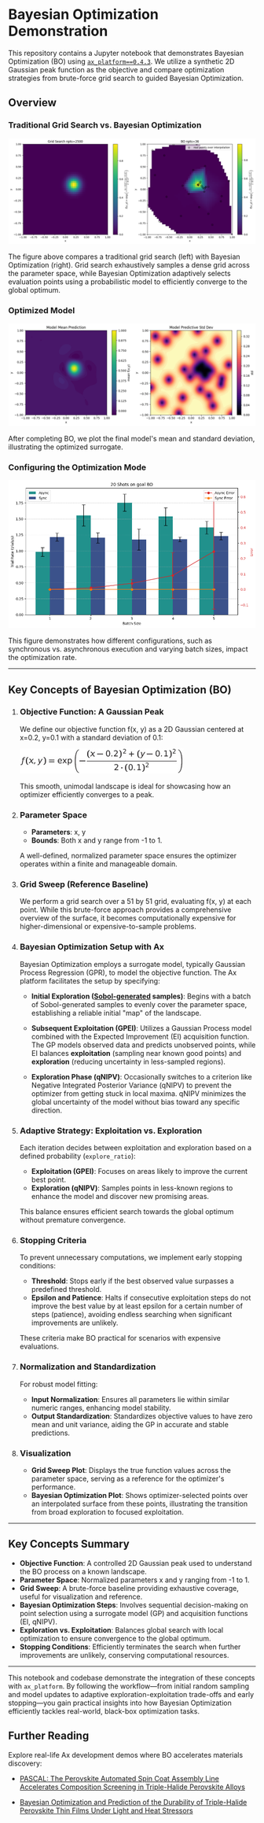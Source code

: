 # Bayesian Optimization Demonstration

This repository contains a Jupyter notebook that demonstrates Bayesian Optimization (BO) using [`ax_platform==0.4.3`](https://github.com/facebook/Ax). We utilize a synthetic 2D Gaussian peak function as the objective and compare optimization strategies from brute-force grid search to guided Bayesian Optimization.

## Overview

### Traditional Grid Search vs. Bayesian Optimization

![Comparison](figures/output_1.png)

The figure above compares a traditional grid search (left) with Bayesian Optimization (right). Grid search exhaustively samples a dense grid across the parameter space, while Bayesian Optimization adaptively selects evaluation points using a probabilistic model to efficiently converge to the global optimum.

### Optimized Model

![Final Model](figures/final_model.png)

After completing BO, we plot the final model's mean and standard deviation, illustrating the optimized surrogate.

### Configuring the Optimization Mode

![Configuring Modes](figures/config_rates.png)

This figure demonstrates how different configurations, such as synchronous vs. asynchronous execution and varying batch sizes, impact the optimization rate.

---

## Key Concepts of Bayesian Optimization (BO)

1. ### Objective Function: A Gaussian Peak

   We define our objective function f(x, y) as a 2D Gaussian centered at x=0.2, y=0.1 with a standard deviation of 0.1:

   ![Gaussian Response](figures/gaussian_response.png)

   This smooth, unimodal landscape is ideal for showcasing how an optimizer efficiently converges to a peak.

2. ### Parameter Space

   - **Parameters**: x, y
   - **Bounds**: Both x and y range from -1 to 1.

   A well-defined, normalized parameter space ensures the optimizer operates within a finite and manageable domain.

3. ### Grid Sweep (Reference Baseline)

   We perform a grid search over a 51 by 51 grid, evaluating f(x, y) at each point. While this brute-force approach provides a comprehensive overview of the surface, it becomes computationally expensive for higher-dimensional or expensive-to-sample problems.

4. ### Bayesian Optimization Setup with Ax

   Bayesian Optimization employs a surrogate model, typically Gaussian Process Regression (GPR), to model the objective function. The Ax platform facilitates the setup by specifying:

   - **Initial Exploration ([Sobol-generated](https://en.wikipedia.org/wiki/Variance-based_sensitivity_analysis) samples)**:
     Begins with a batch of Sobol-generated samples to evenly cover the parameter space, establishing a reliable initial "map" of the landscape.

   - **Subsequent Exploitation (GPEI)**:
     Utilizes a Gaussian Process model combined with the Expected Improvement (EI) acquisition function. The GP models observed data and predicts unobserved points, while EI balances **exploitation** (sampling near known good points) and **exploration** (reducing uncertainty in less-sampled regions).

   - **Exploration Phase (qNIPV)**:
     Occasionally switches to a criterion like Negative Integrated Posterior Variance (qNIPV) to prevent the optimizer from getting stuck in local maxima. qNIPV minimizes the global uncertainty of the model without bias toward any specific direction.

5. ### Adaptive Strategy: Exploitation vs. Exploration

   Each iteration decides between exploitation and exploration based on a defined probability (`explore_ratio`):

   - **Exploitation (GPEI)**: Focuses on areas likely to improve the current best point.
   - **Exploration (qNIPV)**: Samples points in less-known regions to enhance the model and discover new promising areas.

   This balance ensures efficient search towards the global optimum without premature convergence.

6. ### Stopping Criteria

   To prevent unnecessary computations, we implement early stopping conditions:

   - **Threshold**: Stops early if the best observed value surpasses a predefined threshold.
   - **Epsilon and Patience**: Halts if consecutive exploitation steps do not improve the best value by at least epsilon for a certain number of steps (patience), avoiding endless searching when significant improvements are unlikely.

   These criteria make BO practical for scenarios with expensive evaluations.

7. ### Normalization and Standardization

   For robust model fitting:

   - **Input Normalization**: Ensures all parameters lie within similar numeric ranges, enhancing model stability.
   - **Output Standardization**: Standardizes objective values to have zero mean and unit variance, aiding the GP in accurate and stable predictions.

8. ### Visualization

   - **Grid Sweep Plot**: Displays the true function values across the parameter space, serving as a reference for the optimizer's performance.
   - **Bayesian Optimization Plot**: Shows optimizer-selected points over an interpolated surface from these points, illustrating the transition from broad exploration to focused exploitation.

---

## Key Concepts Summary

- **Objective Function**: A controlled 2D Gaussian peak used to understand the BO process on a known landscape.
- **Parameter Space**: Normalized parameters x and y ranging from -1 to 1.
- **Grid Sweep**: A brute-force baseline providing exhaustive coverage, useful for visualization and reference.
- **Bayesian Optimization Steps**: Involves sequential decision-making on point selection using a surrogate model (GP) and acquisition functions (EI, qNIPV).
- **Exploration vs. Exploitation**: Balances global search with local optimization to ensure convergence to the global optimum.
- **Stopping Conditions**: Efficiently terminates the search when further improvements are unlikely, conserving computational resources.

---

This notebook and codebase demonstrate the integration of these concepts with `ax_platform`. By following the workflow—from initial random sampling and model updates to adaptive exploration-exploitation trade-offs and early stopping—you gain practical insights into how Bayesian Optimization efficiently tackles real-world, black-box optimization tasks.

## Further Reading

Explore real-life Ax development demos where BO accelerates materials discovery:

- [PASCAL: The Perovskite Automated Spin Coat Assembly Line Accelerates Composition Screening in Triple-Halide Perovskite Alloys](https://pubs.rsc.org/en/content/articlelanding/2024/dd/d4dd00075g)

- [Bayesian Optimization and Prediction of the Durability of Triple-Halide Perovskite Thin Films Under Light and Heat Stressors](https://pubs.rsc.org/en/content/articlelanding/2024/ma/d4ma00747f)
